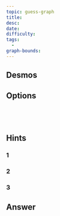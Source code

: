 ```yaml
---
topic: guess-graph
title: 
desc: 
date: 
difficulty: 
tags:
  - 
graph-bounds: 
---
```



## Desmos
```math

```


## Options
```desmos




```


## Hints

### 1

### 2

### 3


## Answer
```math

```
